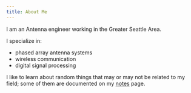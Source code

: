 ```yaml
---
title: About Me
---
```


I am an Antenna engineer working in the Greater Seattle Area.

I specialize in:

- phased array antenna systems
- wireless communication
- digital signal processing

I like to learn about random things that may or may not be related to my field; some of them are documented on my [notes](notes.md) page.